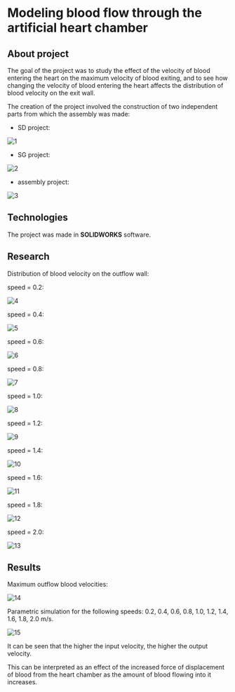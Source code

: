 # Modeling blood flow through the artificial heart chamber

## About project
The goal of the project was to study the effect of the velocity of blood entering the heart on the maximum velocity of blood exiting, 
and to see how changing the velocity of blood entering the heart affects the distribution of blood velocity on the exit wall.

The creation of the project involved the construction of two independent parts from which the assembly was made:
- SD project:

![1](./images/SD_project.jpg)

- SG project:

![2](./images/SG_project.jpg)

- assembly project:

![3](./images/assembly_project.jpg)

## Technologies
The project was made in **SOLIDWORKS** software.

## Research
Distribution of blood velocity on the outflow wall:

speed = 0.2:

![4](./images/0_2.jpg)

speed = 0.4:

![5](./images/0_4.jpg)

speed = 0.6:

![6](./images/0_6.jpg)

speed = 0.8:

![7](./images/0_8.jpg)

speed = 1.0:

![8](./images/1_0.jpg)

speed = 1.2:

![9](./images/1_2.jpg)

speed = 1.4:

![10](./images/1_4.jpg)

speed = 1.6:

![11](./images/1_6.jpg)

speed = 1.8:

![12](./images/1_8.jpg)

speed = 2.0:

![13](./images/2_0.jpg)

## Results
Maximum outflow blood velocities:

![14](./images/maximum_outflow_blood_velocities.jpg)

Parametric simulation for the following speeds: 0.2, 0.4, 0.6, 0.8, 1.0, 1.2, 1.4, 1.6, 1.8, 2.0 m/s.

![15](./images/parametric_simulation.jpg)

It can be seen that the higher the input velocity, the higher the output velocity. 

This can be interpreted as an effect of the increased force of displacement of blood from the heart chamber as the amount 
of blood flowing into it increases.
